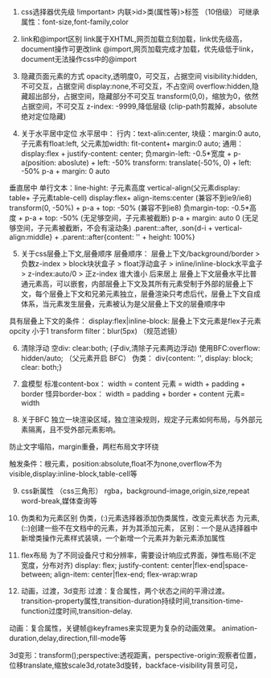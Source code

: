 1. css选择器优先级
!important> 内联>id>类(属性等)>标签  （10倍级）
可继承属性：font-size,font-family,color

2. link和@import区别
link属于XHTML,网页加载立刻加载，link优先级高，document操作可更改link
@import,网页加载完成才加载，优先级低于link，document无法操作css中的@import


3. 隐藏页面元素的方式
opacity,透明度0，可交互，占据空间
visibility:hidden,不可交互，占据空间
display:none,不可交互，不占空间
overflow:hidden,隐藏超出部分，占据空间，隐藏部分不可交互
transform(0,0)，缩放为0，依然占据空间，不可交互
z-index: -9999,降低层级
(clip-path剪裁掉，absolute绝对定位隐藏)


4.  关于水平居中定位
水平居中：
    行内：text-alin:center,
    块级：margin:0 auto,
    子元素有float:left,  父元素加width: fit-content+ margin:0 auto;
    通用：display:flex + justify-content: center;
         负margin-left: -0.5*宽度 + p-a(position: aboslute) + left: -50%
         transform: translate(-50%, 0) + left: -50%
         p-a + margin: 0 auto

垂直居中
    单行文本：line-hight: 子元素高度
    vertical-align(父元素display: table+ 子元素table-cell)
    display:flex+ align-items:center (兼容不到ie9/ie8)
    transform(0, -50%) + p-a + top: -50%  (兼容不到ie8)
    负margin-top: -0.5*高度 + p-a + top: -50% (无足够空间，子元素被截断)
    p-a + margin: auto 0 (无足够空间，子元素被截断，不会有滚动条)
    .parent::after, .son{d-i + vertical-align:middle} + .parent::after{content: '' + height: 100%}



5. 关于css层叠上下文,层叠顺序
层叠顺序：
层叠上下文/background/border  >  负数z-index  >  block块状盒子  >  float浮动盒子  >  inline/inline-block水平盒子  >  z-index:auto/0  >  正z-index
谁大谁小  后来居上
层叠上下文层叠水平比普通元素高，可以嵌套，内部层叠上下文及其所有元素受制于外部的层叠上下文，每个层叠上下文和兄弟元素独立，层叠渲染只考虑后代，层叠上下文自成体系，当元素发生层叠，元素被认为是父层叠上下文的层叠顺序中

具有层叠上下文的条件：
display:flex|inline-block: 层叠上下文元素是flex子元素
opcity 小于1
transform
filter：blur(5px)  （规范滤镜）


6. 清除浮动
空div: clear:both; (子div,清除子元素两边浮动)
使用BFC:overflow: hidden/auto;  （父元素开启  BFC）
伪类：  div{content: '', display: block; clear: both;}


7. 盒模型
标准content-box： width = content   元素 = width + padding + border
怪异border-box： width = padding + border + content    元素= width


8. 关于BFC
独立一块渲染区域，独立渲染规则，规定子元素如何布局，与外部元素隔离，且不受外部元素影响。

防止文字塌陷，margin重叠，两栏布局文字环绕

触发条件：根元素，position:absolute,float不为none,overflow不为visible,display:inline-block,table-cell等


9. css新属性   （css三角形）
rgba，background-image,origin,size,repeat
word-break,媒体查询等


10. 伪类和为元素区别
伪类，(:)元素选择器添加伪类属性，改变元素状态
为元素,(::)创建一些不在文档中的元素，并为其添加元素，
区别：一个是从选择器中新增类操作元素样式装填，一个新增一个元素并为新元素添加属性



11. flex布局
为了不同设备尺寸和分辨率，需要设计响应式界面，弹性布局(不定宽度，分布对齐)
display: flex;
justify-content: center|flex-end|space-between;
align-item: center|flex-end;
flex-wrap:wrap



11. 动画，过渡，3d变形
过渡：复合属性，两个状态之间的平滑过渡。
transition-property属性,transition-duration持续时间,transition-time-function过度时间,transition-delay.


动画：复合属性，关键帧@keyframes来实现更为复杂的动画效果。
animation-duration,delay,direction,fill-mode等

3d变形：transform();perspective:透视距离，perspective-origin:观察者位置，位移translate,缩放scale3d,rotate3d旋转，backface-visibility背景可见，


















































